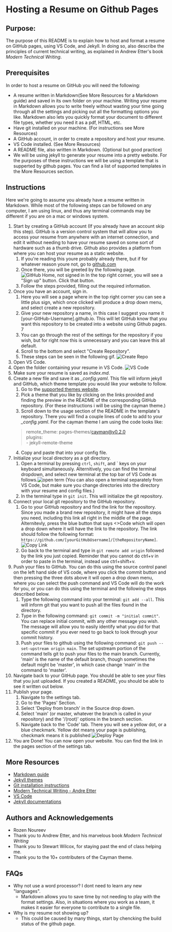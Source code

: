# Hosting a Resume on Github Pages

## Purpose:
The purpose of this README is to explain how to host and format a resume on GitHub pages, using VS Code, and Jekyll. In doing so, also describe the principles of current technical writing, as explained in Andrew Etter's book _Modern Technical Writing_.

## Prerequisites

In order to host a resume on GitHub you will need the following:

* A resume written in Markdown(See More Resources for a Markdown guide) and saved in its own folder on your machine. Writing your resume in Markdown allows you to write freely without wasting your time going through all the settings and picking out all the formatting options you like. Markdown also lets you quickly format your document to different file types, whether you need it as a pdf, HTML, etc.
* Have git installed on your machine. (For instructions see More Resources)
* A GitHub account, in order to create a repository and host your resume.
* VS Code installed. (See More Resources)
* A README file, also written in Markdown. (Optional but good practice)
* We will be using jekyll to generate your resume into a pretty website. For the purposes of these instructions we will be using a template that is supperted by github pages. You can find a list of supported templates in the More Resources section. 

## Instructions

Here we're going to assume you already have a resume written in Markdown. While most of the following steps can be followed on any computer, I am using linux, and thus any terminal commands may be different if you are on a mac or windows system.

1. Start by creating a GitHub account (If you already have an account skip this step). GitHub is a version control system that will allow you to access your resume from anywhere with an internet connection, and edit it without needing to have your resume saved on some sort of hardware such as a thumb drive. Github also provides a platform from where you can host your resume as a static website.
    1. If you're reading this youre probably already there, but if for whatever reason youre not, go to [github.com](https://github.com/)
    2. Once there, you will be greeted by the following page. ![GitHub Home, not signed in](./Images/GitHubSignup.jpg) In the top right corner, you will see a "Sign up" button. Click that button.
    3. Follow the steps provided, filling out the required information.
2. Once you have an account, sign in. 
    1. Here you will see a page where in the top right corner you can see a little plus sign, which once clicked will produce a drop down menu, and select create a new repository. 
    2. Give your new repository a name, in this case I suggest you name it [your-GitHub-Username].github.io. This will let GitHub know that you want this repository to be created into a website using Github pages. 7
    3. You can go through the rest of the settings for the repository if you wish, but for right now this is unnecessary and you can leave this all default. 
    4. Scroll to the bottom and select "Create Repository".
    5. These steps can be seen in the following gif. ![Create Repo](./Images/CreateARepo.gif)
3. Open VS Code.
4. Open the folder containing your resume in VS Code.
    ![VS Code](./Images/VSCode.jpg)  
5. Make sure your resume is saved as _index.md_.
6. Create a new file and save it as _\_config.yaml_. This file will inform jekyll and GitHub, which theme template you would like your website to follow. 
    1. Go to the [supported themes website](https://pages.github.com/themes/).
    2. Pick a theme that you like by clicking on the links provided and finding the preview in the README of the corresponding GitHub repository. (For these instructions i will be using the cayman theme.)
    3. Scroll down to the usage section of the README in the template's repository. There you will find a couple lines of code to add to your _\_config.yaml_. For the cayman theme I am using the code looks like:  
    > remote_theme: pages-themes/cayman@v0.2.0  
    > plugins:  
    > \- jekyll-remote-theme  
    4. Copy and paste that into your config file.
7. Initialize your local directory as a git directory. 
    1. Open a terminal by pressing `ctrl`, `shift`, and ` keys on your keyboard simultaneously. Alternitively, you can find the terminal dropdown, and select new terminal at the top bar of VS Code as follows.![open term](./Images/openTerm.gif) (You can also open a terminal separately from VS Code, but make sure you change directories into the directory with your resume and config files.)
    2. In the terminal type in `git init`. This will initialize the git repository. 
8. Connect your local git repository to the GitHub repository. 
    1. Go to your GitHub repository and find the link for the repository. Since you made a brand new repository, it might have all the steps you need, including this link all right in the middle of the page. Alternitevly, press the blue  button that says <>Code which will open a drop down where it will have the link to the repository. The link should follow the following format: `https://github.com/[yourGitHubUsername]/[theRepositoryName]`. ![Copy Link](./Images/CopyLink.gif)
    2. Go back to the terminal and type in `git remote add origin` followed by the link you just copied. Reminder that you cannot do ctrl+v in order to paste in the terminal, instead use ctrl+shift+v.
9. Push your files to GitHub. You can do this using the source control panel on the left hand side of VS code, where you click the commit button and then pressing the  three dots above it will open a drop down menu, where you can select the push command and VS Code will do the work for you, or you can do this using the terminal and the following the steps described below.
    1. Type the following command into your terminal: `git add --all`. This will inform git that you want to push all the files found in the directory.
    2. Type in the following command: `git commit -m "initial commit"`. You can replace initial commit, with any other message you wish. The message will allow you to easily identify what you did for that specific commit if you ever need to go back to look through your commit history.
    3. Push your files to github using the following command: `git push --set-upstream origin main`. The set upstream portion of the command tells git to push your files to the main branch. Currently, 'main' is the name of the default branch, though sometimes the default might be 'master', in which case change 'main' in the command to 'master'.
10. Navigate back to your GitHub page. You should be able to see your files that you just uploaded. If you created a README, you should be able to see it written out below.
11. Publish your page. 
    1. Navigate to the settings tab. 
    2. Go to the 'Pages' Section. 
    3. Select 'Deploy from branch' in the Source drop down. 
    4. Select 'main' (or master, whatever the branch is called in your repository) and the '/(root)' options in the branch section.
    5. Navigate back to the 'Code' tab. There you will see a yellow dot, or a blue checkmark. Yellow dot means your page is publishing, checkmark means it is published
    ![Deploy Page](./Images/DeployPage.gif)
12. You are Done! You can now open your website. You can find the link in the pages section of the settings tab. 

## More Resources

* [Markdown guide](https://www.markdownguide.org/)
* [Jekyll themes](https://pages.github.com/themes/)
* [Git installation instructions](https://git-scm.com/book/en/v2/Getting-Started-Installing-Git)
* [Modern Technical Writing - Andre Etter](https://www.amazon.ca/Modern-Technical-Writing-Introduction-Documentation-ebook/dp/B01A2QL9SS/ref=sr_1_1?keywords=modern+technical+writing&qid=1678427403&sprefix=modern+technical+%2Caps%2C548&sr=8-1)
* [VS Code](https://code.visualstudio.com/)
* [Jekyll documentations](https://jekyllrb.com/)

## Authors and Acknowledgements

* Rozen Noureev
* Thank you to Andrew Etter, and his marvelous book _Modern Technical Writing_
* Thank you to Stewart Wilcox, for staying past the end of class helping me. 
* Thank you to the 10+ contributers of the Cayman theme. 

## FAQs

- Why not use a word processor? I dont need to learn any new "languages".
    - Markdown allows you to save time by not needing to play with the format settings. Also, in situations where you work as a team, it makes it easier for everyone to contribute to a single file.
- Why is my resume not showing up?
    - This could be caused by many things, start by chencking the build status of the github page.